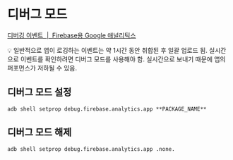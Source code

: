 # 디버그 모드

[디버깅 이벤트  |  Firebase용 Google 애널리틱스](https://firebase.google.com/docs/analytics/debugview?hl=ko)

<aside>
💡 일반적으로 앱이 로깅하는 이벤트는 약 1시간 동안 취합된 후 일괄 업로드 됨.
실시간으로 이벤트를 확인하려면 디버그 모드를 사용해야 함.
실시간으로 보내기 때문에 앱의 퍼포먼스가 저하될 수 있음.

</aside>

## 디버그 모드 설정

```
adb shell setprop debug.firebase.analytics.app **PACKAGE_NAME**
```

## 디버그 모드 해제

```
adb shell setprop debug.firebase.analytics.app .none.
```